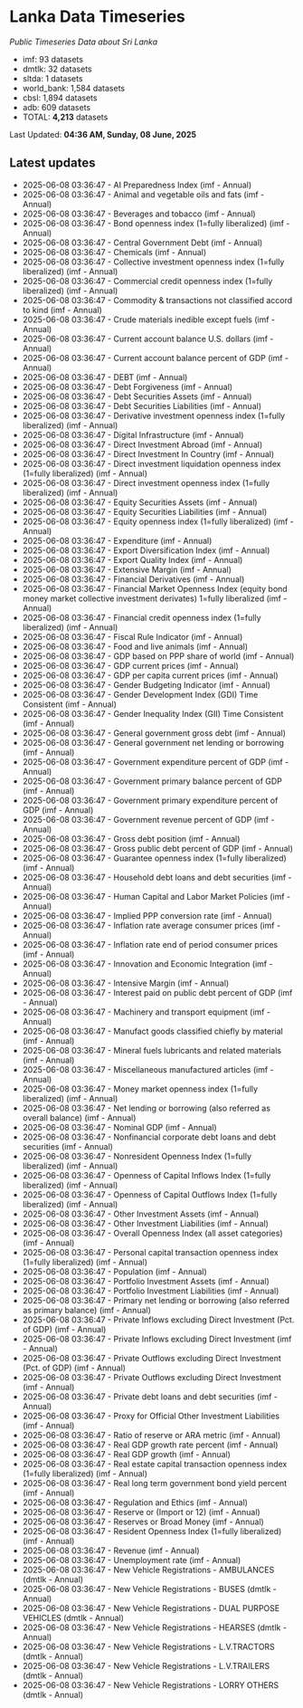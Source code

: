# Lanka Data Timeseries
*Public Timeseries Data about Sri Lanka*

* imf: 93 datasets
* dmtlk: 32 datasets
* sltda: 1 datasets
* world_bank: 1,584 datasets
* cbsl: 1,894 datasets
* adb: 609 datasets
* TOTAL: **4,213** datasets

Last Updated: **04:36 AM, Sunday, 08 June, 2025**

## Latest updates

* 2025-06-08 03:36:47 - AI Preparedness Index (imf - Annual)
* 2025-06-08 03:36:47 - Animal and vegetable oils and fats (imf - Annual)
* 2025-06-08 03:36:47 - Beverages and tobacco (imf - Annual)
* 2025-06-08 03:36:47 - Bond openness index (1=fully liberalized) (imf - Annual)
* 2025-06-08 03:36:47 - Central Government Debt (imf - Annual)
* 2025-06-08 03:36:47 - Chemicals (imf - Annual)
* 2025-06-08 03:36:47 - Collective investment openness index (1=fully liberalized) (imf - Annual)
* 2025-06-08 03:36:47 - Commercial credit openness index (1=fully liberalized) (imf - Annual)
* 2025-06-08 03:36:47 - Commodity & transactions not classified accord to kind (imf - Annual)
* 2025-06-08 03:36:47 - Crude materials inedible except fuels (imf - Annual)
* 2025-06-08 03:36:47 - Current account balance U.S. dollars (imf - Annual)
* 2025-06-08 03:36:47 - Current account balance percent of GDP (imf - Annual)
* 2025-06-08 03:36:47 - DEBT (imf - Annual)
* 2025-06-08 03:36:47 - Debt Forgiveness (imf - Annual)
* 2025-06-08 03:36:47 - Debt Securities Assets (imf - Annual)
* 2025-06-08 03:36:47 - Debt Securities Liabilities (imf - Annual)
* 2025-06-08 03:36:47 - Derivative investment openness index (1=fully liberalized) (imf - Annual)
* 2025-06-08 03:36:47 - Digital Infrastructure (imf - Annual)
* 2025-06-08 03:36:47 - Direct Investment Abroad (imf - Annual)
* 2025-06-08 03:36:47 - Direct Investment In Country (imf - Annual)
* 2025-06-08 03:36:47 - Direct investment liquidation openness index (1=fully liberalized) (imf - Annual)
* 2025-06-08 03:36:47 - Direct investment openness index (1=fully liberalized) (imf - Annual)
* 2025-06-08 03:36:47 - Equity Securities Assets (imf - Annual)
* 2025-06-08 03:36:47 - Equity Securities Liabilities (imf - Annual)
* 2025-06-08 03:36:47 - Equity openness index (1=fully liberalized) (imf - Annual)
* 2025-06-08 03:36:47 - Expenditure (imf - Annual)
* 2025-06-08 03:36:47 - Export Diversification Index (imf - Annual)
* 2025-06-08 03:36:47 - Export Quality Index (imf - Annual)
* 2025-06-08 03:36:47 - Extensive Margin (imf - Annual)
* 2025-06-08 03:36:47 - Financial Derivatives (imf - Annual)
* 2025-06-08 03:36:47 - Financial Market Openness Index (equity bond money market collective investment derivates) 1=fully liberalized (imf - Annual)
* 2025-06-08 03:36:47 - Financial credit openness index (1=fully liberalized) (imf - Annual)
* 2025-06-08 03:36:47 - Fiscal Rule Indicator (imf - Annual)
* 2025-06-08 03:36:47 - Food and live animals (imf - Annual)
* 2025-06-08 03:36:47 - GDP based on PPP share of world (imf - Annual)
* 2025-06-08 03:36:47 - GDP current prices (imf - Annual)
* 2025-06-08 03:36:47 - GDP per capita current prices (imf - Annual)
* 2025-06-08 03:36:47 - Gender Budgeting Indicator (imf - Annual)
* 2025-06-08 03:36:47 - Gender Development Index (GDI) Time Consistent (imf - Annual)
* 2025-06-08 03:36:47 - Gender Inequality Index (GII) Time Consistent (imf - Annual)
* 2025-06-08 03:36:47 - General government gross debt (imf - Annual)
* 2025-06-08 03:36:47 - General government net lending or borrowing (imf - Annual)
* 2025-06-08 03:36:47 - Government expenditure percent of GDP (imf - Annual)
* 2025-06-08 03:36:47 - Government primary balance percent of GDP (imf - Annual)
* 2025-06-08 03:36:47 - Government primary expenditure percent of GDP (imf - Annual)
* 2025-06-08 03:36:47 - Government revenue percent of GDP (imf - Annual)
* 2025-06-08 03:36:47 - Gross debt position (imf - Annual)
* 2025-06-08 03:36:47 - Gross public debt percent of GDP (imf - Annual)
* 2025-06-08 03:36:47 - Guarantee openness index (1=fully liberalized) (imf - Annual)
* 2025-06-08 03:36:47 - Household debt loans and debt securities (imf - Annual)
* 2025-06-08 03:36:47 - Human Capital and Labor Market Policies (imf - Annual)
* 2025-06-08 03:36:47 - Implied PPP conversion rate (imf - Annual)
* 2025-06-08 03:36:47 - Inflation rate average consumer prices (imf - Annual)
* 2025-06-08 03:36:47 - Inflation rate end of period consumer prices (imf - Annual)
* 2025-06-08 03:36:47 - Innovation and Economic Integration (imf - Annual)
* 2025-06-08 03:36:47 - Intensive Margin (imf - Annual)
* 2025-06-08 03:36:47 - Interest paid on public debt percent of GDP (imf - Annual)
* 2025-06-08 03:36:47 - Machinery and transport equipment (imf - Annual)
* 2025-06-08 03:36:47 - Manufact goods classified chiefly by material (imf - Annual)
* 2025-06-08 03:36:47 - Mineral fuels lubricants and related materials (imf - Annual)
* 2025-06-08 03:36:47 - Miscellaneous manufactured articles (imf - Annual)
* 2025-06-08 03:36:47 - Money market openness index (1=fully liberalized) (imf - Annual)
* 2025-06-08 03:36:47 - Net lending or borrowing (also referred as overall balance) (imf - Annual)
* 2025-06-08 03:36:47 - Nominal GDP (imf - Annual)
* 2025-06-08 03:36:47 - Nonfinancial corporate debt loans and debt securities (imf - Annual)
* 2025-06-08 03:36:47 - Nonresident Openness Index (1=fully liberalized) (imf - Annual)
* 2025-06-08 03:36:47 - Openness of Capital Inflows Index (1=fully liberalized) (imf - Annual)
* 2025-06-08 03:36:47 - Openness of Capital Outflows Index (1=fully liberalized) (imf - Annual)
* 2025-06-08 03:36:47 - Other Investment Assets (imf - Annual)
* 2025-06-08 03:36:47 - Other Investment Liabilities (imf - Annual)
* 2025-06-08 03:36:47 - Overall Openness Index (all asset categories) (imf - Annual)
* 2025-06-08 03:36:47 - Personal capital transaction openness index (1=fully liberalized) (imf - Annual)
* 2025-06-08 03:36:47 - Population (imf - Annual)
* 2025-06-08 03:36:47 - Portfolio Investment Assets (imf - Annual)
* 2025-06-08 03:36:47 - Portfolio Investment Liabilities (imf - Annual)
* 2025-06-08 03:36:47 - Primary net lending or borrowing (also referred as primary balance) (imf - Annual)
* 2025-06-08 03:36:47 - Private Inflows excluding Direct Investment (Pct. of GDP) (imf - Annual)
* 2025-06-08 03:36:47 - Private Inflows excluding Direct Investment (imf - Annual)
* 2025-06-08 03:36:47 - Private Outflows excluding Direct Investment (Pct. of GDP) (imf - Annual)
* 2025-06-08 03:36:47 - Private Outflows excluding Direct Investment (imf - Annual)
* 2025-06-08 03:36:47 - Private debt loans and debt securities (imf - Annual)
* 2025-06-08 03:36:47 - Proxy for Official Other Investment Liabilities (imf - Annual)
* 2025-06-08 03:36:47 - Ratio of reserve or ARA metric (imf - Annual)
* 2025-06-08 03:36:47 - Real GDP growth rate percent (imf - Annual)
* 2025-06-08 03:36:47 - Real GDP growth (imf - Annual)
* 2025-06-08 03:36:47 - Real estate capital transaction openness index (1=fully liberalized) (imf - Annual)
* 2025-06-08 03:36:47 - Real long term government bond yield percent (imf - Annual)
* 2025-06-08 03:36:47 - Regulation and Ethics (imf - Annual)
* 2025-06-08 03:36:47 - Reserve or (Import or 12) (imf - Annual)
* 2025-06-08 03:36:47 - Reserves or Broad Money (imf - Annual)
* 2025-06-08 03:36:47 - Resident Openness Index (1=fully liberalized) (imf - Annual)
* 2025-06-08 03:36:47 - Revenue (imf - Annual)
* 2025-06-08 03:36:47 - Unemployment rate (imf - Annual)
* 2025-06-08 03:36:47 - New Vehicle Registrations - AMBULANCES (dmtlk - Annual)
* 2025-06-08 03:36:47 - New Vehicle Registrations - BUSES (dmtlk - Annual)
* 2025-06-08 03:36:47 - New Vehicle Registrations - DUAL PURPOSE VEHICLES (dmtlk - Annual)
* 2025-06-08 03:36:47 - New Vehicle Registrations - HEARSES (dmtlk - Annual)
* 2025-06-08 03:36:47 - New Vehicle Registrations - L.V.TRACTORS (dmtlk - Annual)
* 2025-06-08 03:36:47 - New Vehicle Registrations - L.V.TRAILERS (dmtlk - Annual)
* 2025-06-08 03:36:47 - New Vehicle Registrations - LORRY OTHERS (dmtlk - Annual)
